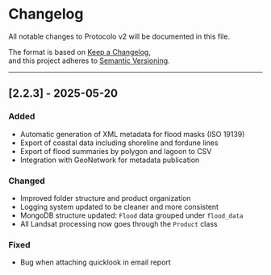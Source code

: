 # Changelog

All notable changes to Protocolo v2 will be documented in this file.

The format is based on [Keep a Changelog](https://keepachangelog.com/en/1.0.0/),  
and this project adheres to [Semantic Versioning](https://semver.org/spec/v2.0.0.html).

---

## [2.2.3] - 2025-05-20
### Added
- Automatic generation of XML metadata for flood masks (ISO 19139)
- Export of coastal data including shoreline and fordune lines
- Export of flood summaries by polygon and lagoon to CSV
- Integration with GeoNetwork for metadata publication


### Changed
- Improved folder structure and product organization
- Logging system updated to be cleaner and more consistent
- MongoDB structure updated: `Flood` data grouped under `flood_data`
- All Landsat processing now goes through the `Product` class

### Fixed
- Bug when attaching quicklook in email report

